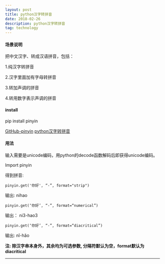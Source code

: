 ```yaml
---
layout: post
title: python汉字转拼音
date: 2018-02-26
description: python汉字转拼音
tag: technology
---   
```


#### 场景说明

把中文汉字、转成汉语拼音，包括：

  1.纯汉字转拼音

  2.汉字里面加有字母转拼音

  3.转加声调的拼音

  4.转用数字表示声调的拼音

#### install

pip install pinyin

[GitHub-pinyin](https://link.jianshu.com/?t=https://github.com/lxyu/pinyin)
[python汉字转拼音](https://www.jianshu.com/p/5ec83ad2276b)


#### 用法

输入需要是unicode编码，用python的decode函数解码后即获得unicode编码。

Import pinyin


得到拼音:

    pinyin.get('你好', “-”, format="strip")

输出: nihao


    pinyin.get(‘你好’, “-”, format=“numerical”)

输出： ni3-hao3

    pinyin.get(‘你好’, “-”, format=“diacritical”)

输出: nǐ-hǎo

**注: 除汉字串本身外，其余均为可选参数, 分隔符默认为空，format默认为diacritical**


***